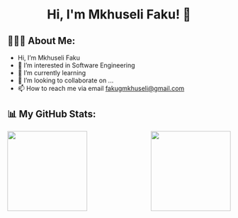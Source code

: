 <h1 align="center"> Hi, I'm Mkhuseli Faku! 👋</h1>

## 👨🏻‍💻 About Me:

-  Hi, I’m Mkhuseli Faku
- 👀 I’m interested in Software Engineering
- 🌱 I’m currently learning 
- 💞️ I’m looking to collaborate on ...
- 📫 How to reach me via email fakugmkhuseli@gmail.com

## 📊 My GitHub Stats:
<a href="https://github.com/anuraghazra/github-readme-stats">
  <img height="180px" align="left" src="https://github-readme-stats.vercel.app/api?username=fakugmkhuseli&show_icons=true&theme=jolly&layout=compact" />
</a>
<a href="https://github.com/anuraghazra/convoychat">
  <img height="180px" align="right" src="https://github-readme-stats.vercel.app/api/top-langs/?username=fakugmkhuseli&langs_count=8&theme=jolly&layout=compact" />
</a>

<!---
fakugmkhuseli/fakugmkhuseli is a ✨ special ✨ repository because its `README.md` (this file) appears on your GitHub profile.
You can click the Preview link to take a look at your changes.
--->
